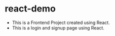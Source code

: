 # react-demo
- This is a Frontend Project created using React.
- This is a login and signup page using React.

